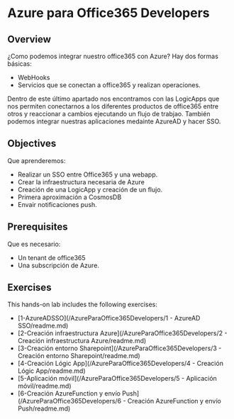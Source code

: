 # Azure para Office365 Developers

## Overview
¿Como podemos integrar nuestro office365 con Azure? Hay dos formas básicas:
- WebHooks
- Servicios que se conectan a office365 y realizan operaciones.

Dentro de este último apartado nos encontramos con las LogicApps que nos permiten conectarnos a los diferentes productos de office365 entre otros y reaccionar a cambios ejecutando un flujo de trabjao.
También podemos integrar nuestras aplicaciones medainte AzureAD y hacer SSO.

## Objectives

Que aprenderemos:
- Realizar un SSO entre Office365 y una webapp.
- Crear la infraestructura necesaria de Azure
- Creación de una LogicApp y creación de un flujo.
- Primera aproximación a CosmosDB
- Envair notificaciones push.

## Prerequisites
Que es necesario:
- Un tenant de office365
- Una subscripción de Azure.

## Exercises

This hands-on lab includes the following exercises:
- [1-AzureADSSO](/AzureParaOffice365Developers/1 - AzureAD SSO/readme.md)  
- [2-Creación infraestructura Azure](/AzureParaOffice365Developers/2 - Creación infraestructura Azure/readme.md)
- [3-Creación entorno Sharepoint](/AzureParaOffice365Developers/3 - Creación entorno Sharepoint/readme.md)
- [4-Creación Lógic App](/AzureParaOffice365Developers/4 - Creación Lógic App/readme.md)
- [5-Aplicación móvil](/AzureParaOffice365Developers/5 - Aplicación móvil/readme.md)
- [6-Creación AzureFunction y envío Push](/AzureParaOffice365Developers/6 - Creación AzureFunction y envío Push/readme.md)
